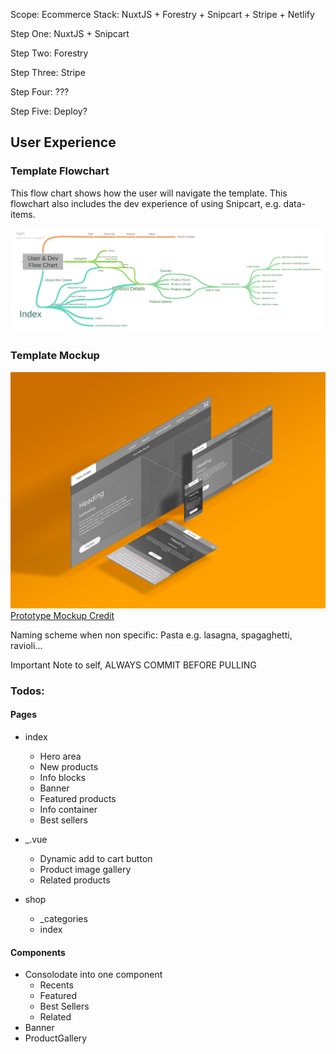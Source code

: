 Scope: Ecommerce
Stack: NuxtJS + Forestry + Snipcart + Stripe + Netlify

Step One: NuxtJS + Snipcart

Step Two: Forestry

Step Three: Stripe

Step Four: ???

Step Five: Deploy?

## User Experience

### Template Flowchart

This flow chart shows how the user will navigate the template. This flowchart also includes the dev experience of using Snipcart, e.g. data-items.

![Flow Chart](/assets/mock-ups/User__Dev_Flow_Chart.png)

### Template Mockup

![Responsive Design Mock Up](/assets/mock-ups/MockUp.jpg)
[Prototype Mockup Credit](https://www.behance.net/gallery/53339171/iScreens-Free-Mock-up)

Naming scheme when non specific: Pasta e.g. lasagna, spagaghetti, ravioli...

Important Note to self, ALWAYS COMMIT BEFORE PULLING

### Todos:

#### Pages

  * index
    * Hero area
    * New products
    * Info blocks
    * Banner
    * Featured products
    * Info container
    * Best sellers

  * _.vue
    * Dynamic add to cart button
    * Product image gallery
    * Related products

  * shop
    * _categories
    * index

#### Components
  * Consolodate into one component
    * Recents
    * Featured
    * Best Sellers
    * Related
  * Banner
  * ProductGallery
